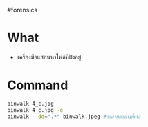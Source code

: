 #forensics 
# What
- เครื่องมือแสกนหาไฟล์ที่ฝังอยู่
# Command
```bash
binwalk 4_c.jpg
binwalk 4_c.jpg -e
binwalk --dd=".*" binwalk.jpeg #จะดึงทุกอย่างที่เจอ
```